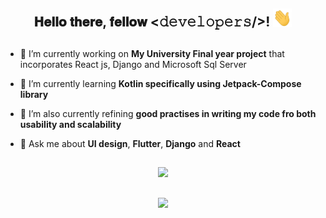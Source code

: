 <div align="center">
<h2> 𝐇𝐞𝐥𝐥𝐨 𝐭𝐡𝐞𝐫𝐞, 𝐟𝐞𝐥𝐥𝐨𝐰 <𝚍𝚎𝚟𝚎𝚕𝚘𝚙𝚎𝚛𝚜/>! <img src="https://github.com/ABSphreak/ABSphreak/blob/master/gifs/Hi.gif" width="30px"></h2>
</div>

<h2 width="30px" height="50px"></h2>


- 🔭 I’m currently working on **My University Final year project** that incorporates React js, Django and Microsoft Sql Server

- 🌱 I’m currently learning **Kotlin specifically using Jetpack-Compose library**

- 🌱 I’m also currently refining **good practises in writing my code fro both usability and scalability**

- 💬 Ask me about **UI design**, **Flutter**, **Django** and **React**

<!-- - 📫 How to reach me **https://www.instagram.com/_jay_367/** -->

<h2 width="30px" height="50px"></h2>

<div align="center">
  <img src='https://github-readme-stats.vercel.app/api?username=patrick-simon045&show_icons=true&theme=radical'/>
</div>

<h2 width="30px" height="50px"></h2>

<div align="center">
  <img src='https://github-readme-stats.vercel.app/api/top-langs/?username=patrick-simon045&layout=compact'/>
</div>


<!--
**patrick-simon045/patrick-simon045** is a ✨ _special_ ✨ repository because its `README.md` (this file) appears on your GitHub profile.

Here are some ideas to get you started:

- 🔭 I’m currently working on ...
- 🌱 I’m currently learning ...
- 👯 I’m looking to collaborate on ...
- 🤔 I’m looking for help with ...
- 💬 Ask me about ...
- 📫 How to reach me: ...
- 😄 Pronouns: ...
- ⚡ Fun fact: ...
-->


